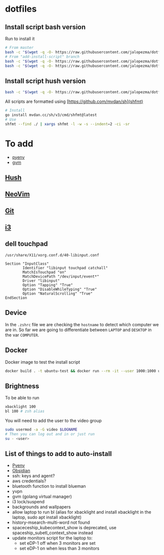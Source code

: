 # dotfiles

## Install script bash version

Run to install it

```bash
# From master
bash -c "$(wget -q -O- https://raw.githubusercontent.com/jalopezma/dotfiles/master/install.sh)"
# From "add-install-script" branch
bash -c "$(wget -q -O- https://raw.githubusercontent.com/jalopezma/dotfiles/add-install-script/install.sh)"
bash -c "$(wget -q -O- https://raw.githubusercontent.com/jalopezma/dotfiles/add-install-script/install.sh)" "" -v
```

## Install script hush version
```bash
bash -c "$(wget -q -O- https://raw.githubusercontent.com/jalopezma/dotfiles/feat/move-bash-to-hush/install-2.sh)"
```

All scripts are formatted using [https://github.com/mvdan/sh](shfmt)

```bash
# Install
go install mvdan.cc/sh/v3/cmd/shfmt@latest
# Use
shfmt --find ./ | xargs shfmt -l -w -s --indent=2 -ci -sr
```

# To add
- [pyenv](https://github.com/pyenv/pyenv#automatic-installer)
- [gvm](https://github.com/moovweb/gvm)

## [Hush](hush/README.md)

## [NeoVim](nvim/README.md)

## [Git](git/README.md)

## [i3](i3/README.md)

## dell touchpad

`/usr/share/X11/xorg.conf.d/40-libinput.conf`

```
Section "InputClass"
        Identifier "libinput touchpad catchall"
        MatchIsTouchpad "on"
        MatchDevicePath "/dev/input/event*"
        Driver "libinput"
        Option "Tapping" "True"
        Option "DisableWhileTyping" "True"
        Option "NaturalScrolling" "True"
EndSection
```

## Device
In the `.zshrc` file we are checking the `hostname` to detect which computer we are in.
So far we are going to differentiate between `LAPTOP` and `DESKTOP` in the var `COMPUTER`.

## Docker

Docker image to test the install script
```bash
docker build . -t ubuntu-test && docker run --rm -it --user 1000:1000 ubuntu-test
```

## Brightness

To be able to run

```bash
xbacklight 100
bl 100 # zsh alias
```

You will need to add the user to the video group

```bash
sudo usermod -a -G video $LOGNAME
# Then you can log out and in or just run
su - <user>
```

## List of things to add to auto-install

- [Pyenv](https://github.com/pyenv/pyenv)
- [Obsidian](https://obsidian.md/)
- ssh: keys and agent?
- aws credentials?
- bluetooth function to install blueman
- yvpn
- gvm (golang virtual manager)
- i3 lock/suspend
- backgrounds and wallpapers
- allow laptop to run bl (alias for xbacklight and install xbacklight in the laptop, sudo apt install xbacklight)
- history-msearch-multi-word not found
- spaceceship_kubecontext_show is deprecated, use spaceship_subetl_context_show instead
- update monitors script for the laptop to:
  - set eDP-1 off when 3 monitors are set
  - set eDP-1 on when less than 3 monitors
